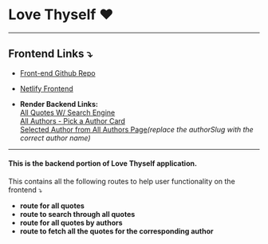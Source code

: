 # Love Thyself ❤️

<hr>

## Frontend Links ⤵️

- [Front-end Github Repo](https://github.com/amber-king/love-thyself-frontend)

- [Netlify Frontend](https://main--love-thyself.netlify.app/)

- <b>Render Backend Links:</b> <br>
  [All Quotes W/ Search Engine](https://love-thyself-backend.onrender.com/api/quotes) <br>
  [All Authors - Pick a Author Card ](https://love-thyself-backend.onrender.com/api/authors) <br>
  [Selected Author from All Authors Page](https://love-thyself-backend.onrender.com/api/authors/by-author/${authorSlug})<i>(replace the authorSlug with the correct author name)</i>

<hr>

#### This is the backend portion of Love Thyself application.

This contains all the following routes to help user functionality on the frontend ⤵
<br>
<b>

- route for all quotes <br>
- route to search through all quotes <br>
- route for all quotes by authors<br>
- route to fetch all the quotes for the corresponding author

</b>
